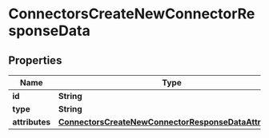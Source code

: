 

# ConnectorsCreateNewConnectorResponseData


## Properties

| Name | Type | Description | Notes |
|------------ | ------------- | ------------- | -------------|
|**id** | **String** |  |  [optional] |
|**type** | **String** |  |  [optional] |
|**attributes** | [**ConnectorsCreateNewConnectorResponseDataAttributes**](ConnectorsCreateNewConnectorResponseDataAttributes.md) |  |  [optional] |



